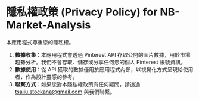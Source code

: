 # 隱私權政策 (Privacy Policy) for NB-Market-Analysis

本應用程式尊重您的隱私權。

1.  **數據收集**：本應用程式會透過 Pinterest API 存取公開的圖片數據，用於市場趨勢分析。我們不會存取、儲存或分享任何您的個人 Pinterest 帳號資訊。
2.  **數據使用**：從 API 獲取的數據僅用於應用程式內部，以視覺化方式呈現給使用者，作為設計靈感的參考。
3.  **聯繫方式**：如果您對本隱私權政策有任何疑問，請透過 tsaiiu.stockana@gmail.com 與我們聯繫。
